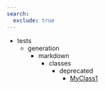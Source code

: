 ```yaml
---
search:
  exclude: true
---
```


- tests
    - generation
        - markdown
            - classes
                - deprecated
                    - [MyClass1](tests/generation/markdown/classes/deprecated/MyClass1.md)
